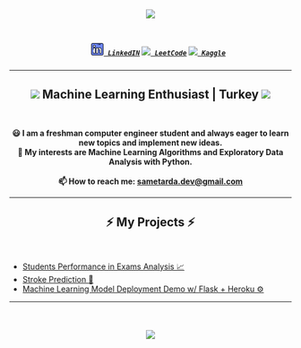 <h1 align="center">
    <img src="https://readme-typing-svg.herokuapp.com/?lines=Hello,+There!+👋&center=true&size=30">
</h1>

<h5 align="center">
  <code>
    <a href="https://www.linkedin.com/in/ardasamet" title="LinkedIn Profile"><img width="22" src="https://raw.githubusercontent.com/8bithemant/8bithemant/master/linkedin.png?raw=true"> LinkedIN</a></code>
  <code><a href="https://leetcode.com/ardasamet/" title="Leetcode Profile"><img width="22" src="https://cdn.iconscout.com/icon/free/png-512/leetcode-3628885-3030025.png"> LeetCode</a></code>
  <code><a href="https://www.kaggle.com/sametardaerdogan" title="Kaggle"><img width="22" src="https://cdn3.iconfinder.com/data/icons/logos-and-brands-adobe/512/189_Kaggle-512.png"> Kaggle</a></code>
</h5>

<hr>
<div align="center">
<h2><img src="https://emojipedia-us.s3.dualstack.us-west-1.amazonaws.com/thumbs/72/emojidex/112/man_emoji-modifier-fitzpatrick-type-3_1f468-1f3fc_1f3fc.png" width="25"> Machine Learning Enthusiast | Turkey <img src="https://emojipedia-us.s3.dualstack.us-west-1.amazonaws.com/thumbs/72/emojidex/112/man_emoji-modifier-fitzpatrick-type-3_1f468-1f3fc_1f3fc.png" width="25"></h2>
</div>

<br>
<div align="center">
<p><b><center>
  😃 I am a freshman computer engineer student and always eager to learn new topics and implement new ideas.
  <br>
  🔬 My interests are Machine Learning Algorithms and Exploratory Data Analysis with Python.
  <br><br>
  📫 How to reach me: <a href="mailto: sametarda.dev@gmail.com">sametarda.dev@gmail.com</a>
</p></b></center>
</div>
<hr>
<h2 align="center">⚡ My  Projects ⚡</h2>
<br>

* [ Students Performance in Exams Analysis 📈](https://github.com/ardasamett/Students-Performance-In-Exams)
* [ Stroke Prediction 🔬](https://github.com/ardasamett/Stroke-Prediction)
* [ Machine Learning Model Deployment Demo w/ Flask + Heroku ⚙️](https://github.com/ardasamett/ML-Model-Deployment)



<hr>

<h1 align="center">
    <img src="https://readme-typing-svg.herokuapp.com?center=true&vCenter=true&lines=Data+has+a+better+idea">
</h1>
